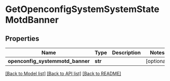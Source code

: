 # GetOpenconfigSystemSystemStateMotdBanner

## Properties
Name | Type | Description | Notes
------------ | ------------- | ------------- | -------------
**openconfig_systemmotd_banner** | **str** |  | [optional] 

[[Back to Model list]](../README.md#documentation-for-models) [[Back to API list]](../README.md#documentation-for-api-endpoints) [[Back to README]](../README.md)


